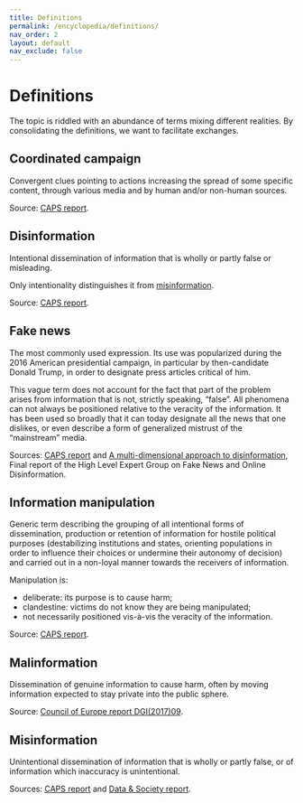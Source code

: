 ```yaml
---
title: Definitions
permalink: /encyclopedia/definitions/
nav_order: 2
layout: default
nav_exclude: false
---
```


# Definitions

The topic is riddled with an abundance of terms mixing different realities. By consolidating the definitions, we want to facilitate exchanges.

## Coordinated campaign

Convergent clues pointing to actions increasing the spread of some specific content, through various media and by human and/or non-human sources.

Source: [CAPS report](https://www.diplomatie.gouv.fr/IMG/pdf/information_manipulation_rvb_cle838736.pdf).

## Disinformation

Intentional dissemination of information that is wholly or partly false or misleading.

Only intentionality distinguishes it from [misinformation](#Misinformation).

Source: [CAPS report](https://www.diplomatie.gouv.fr/IMG/pdf/information_manipulation_rvb_cle838736.pdf).

## Fake news

The most commonly used expression. Its use was popularized during the 2016 American presidential campaign, in particular by then-candidate Donald Trump, in order to designate press articles critical of him.

This vague term does not account for the fact that part of the problem arises from information that is not, strictly speaking, “false”. All phenomena can not always be positioned relative to the veracity of the information.
It has been used so broadly that it can today designate all the news that one dislikes, or even describe a form of generalized mistrust of the “mainstream” media.

Sources: [CAPS report](https://www.diplomatie.gouv.fr/IMG/pdf/information_manipulation_rvb_cle838736.pdf) and [A multi-dimensional approach to disinformation](https://ec.europa.eu/digital-single-market/en/news/final-report-high-level-expert-group-fake-news-and-online-disinformation), Final report of the High Level Expert Group on Fake News and Online Disinformation.

## Information manipulation

Generic term describing the grouping of all intentional forms of dissemination, production or retention of information for hostile political purposes (destabilizing institutions and states, orienting populations in order to influence their choices or undermine their autonomy of decision) and carried out in a non-loyal manner towards the receivers of information.

Manipulation is:

- deliberate: its purpose is to cause harm;
- clandestine: victims do not know they are being manipulated;
- not necessarily positioned vis-à-vis the veracity of the information.

Source: [CAPS report](https://www.diplomatie.gouv.fr/IMG/pdf/information_manipulation_rvb_cle838736.pdf).

## Malinformation

Dissemination of genuine information to cause harm, often by moving information expected to stay private into the public sphere.

Source: [Council of Europe report DGI(2017)09](https://rm.coe.int/information-disorder-report-november-2017/1680764666).

## Misinformation

Unintentional dissemination of information that is wholly or partly false, or of information which inaccuracy is unintentional.

Sources: [CAPS report](https://www.diplomatie.gouv.fr/fr/politique-etrangere-de-la-france/manipulations-de-l-information/rapport-conjoint-caps-irsem-les-manipulations-de-l-information-un-defi-pour-nos/) and [Data & Society report](https://datasociety.net/pubs/oh/DataAndSociety_LexiconofLies.pdf).

